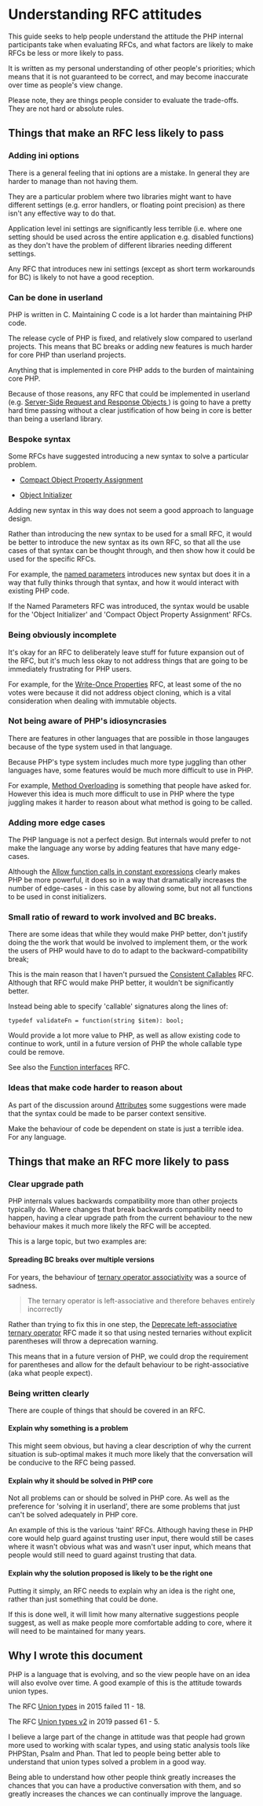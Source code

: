 # Understanding RFC attitudes 

This guide seeks to help people understand the attitude the PHP internal participants take when evaluating RFCs, and what factors are likely to make RFCs be less or more likely to pass.

It is written as my personal understanding of other people's priorities; which means that it is not guaranteed to be correct, and may become inaccurate over time as people's view change.

Please note, they are things people consider to evaluate the trade-offs. They are not hard or absolute rules.

## Things that make an RFC less likely to pass

### Adding ini options

There is a general feeling that ini options are a mistake. In general they are harder to manage than not having them.

They are a particular problem where two libraries might want to have different settings (e.g. error handlers, or floating point precision) as there isn't any effective way to do that.

Application level ini settings are significantly less terrible (i.e. where one setting should be used across the entire application e.g. disabled functions) as they don't have the problem of different libraries needing different settings.

Any RFC that introduces new ini settings (except as short term workarounds for BC) is likely to not have a good reception.

### Can be done in userland

PHP is written in C. Maintaining C code is a lot harder than maintaining PHP code.

The release cycle of PHP is fixed, and relatively slow compared to userland projects. This means that BC breaks or adding new features is much harder for core PHP than userland projects.

Anything that is implemented in core PHP adds to the burden of maintaining core PHP. 

Because of those reasons, any RFC that could be implemented in userland (e.g. [Server-Side Request and Response Objects
](https://wiki.php.net/rfc/request_response) ) is going to have a pretty hard time passing without a clear justification of how being in core is better than being a userland library. 


### Bespoke syntax

Some RFCs have suggested introducing a new syntax to solve a particular problem.

* [Compact Object Property Assignment](https://wiki.php.net/rfc/compact-object-property-assignment)

* [Object Initializer](https://wiki.php.net/rfc/object-initializer)

Adding new syntax in this way does not seem a good approach to language design.

Rather than introducing the new syntax to be used for a small RFC, it would be better to introduce the new syntax as its own RFC, so that all the use cases of that syntax can be thought through, and then show how it could be used for the specific RFCs.  

For example, the [named parameters](https://wiki.php.net/rfc/named_params) introduces new syntax but does it in a way that fully thinks through that syntax, and how it would interact with existing PHP code. 

If the Named Parameters RFC was introduced, the syntax would be usable for the 'Object Initializer' and 'Compact Object Property Assignment' RFCs.

### Being obviously incomplete

It's okay for an RFC to deliberately leave stuff for future expansion out of the RFC, but it's much less okay to not address things that are going to be immediately frustrating for PHP users.

For example, for the [Write-Once Properties](https://wiki.php.net/rfc/write_once_properties) RFC, at least some of the no votes were because it did not address object cloning, which is a vital consideration when dealing with immutable objects.


### Not being aware of PHP's idiosyncrasies

There are features in other languages that are possible in those langauges because of the type system used in that language.

Because PHP's type system includes much more type juggling than other languages have, some features would be much more difficult to use in PHP.

For example, [Method Overloading](https://github.com/Danack/RfcCodex/blob/master/method_overloading.md) is something that people have asked for. However this idea is much more difficult to use in PHP where the type juggling makes it harder to reason about what method is going to be called.


### Adding more edge cases

The PHP language is not a perfect design. But internals would prefer to not make the language any worse by adding features that have many edge-cases.

Although the [Allow function calls in constant expressions](https://wiki.php.net/rfc/calls_in_constant_expressions) clearly makes PHP be more powerful, it does so in a way that dramatically increases the number of edge-cases - in this case by allowing some, but not all functions to be used in const initializers.

### Small ratio of reward to work involved and BC breaks. 

There are some ideas that while they would make PHP better, don't justify doing the the work that would be involved to implement them, or the work the users of PHP would have to do to adapt to the backward-compatibility break; 

This is the main reason that I haven't pursued the [Consistent Callables](
https://wiki.php.net/rfc/consistent_callables) RFC. Although that RFC would make PHP better, it wouldn't be significantly better. 

Instead being able to specify 'callable' signatures along the lines of:
```
typedef validateFn = function(string $item): bool;
```

Would provide a lot more value to PHP, as well as allow existing code to continue to work, until in a future version of PHP the whole callable type could be remove.

See also the [Function interfaces](https://wiki.php.net/rfc/functional-interfaces) RFC.

### Ideas that make code harder to reason about

As part of the discussion around [Attributes](https://wiki.php.net/rfc/attributes_v2) some suggestions were made that the syntax could be made to be parser context sensitive.

Make the behaviour of code be dependent on state is just a terrible idea. For any language.

## Things that make an RFC more likely to pass

### Clear upgrade path

PHP internals values backwards compatibility more than other projects typically do. Where changes that break backwards compatibility need to happen, having a clear upgrade path from the current behaviour to the new behaviour makes it much more likely the RFC will be accepted.

This is a large topic, but two examples are:

#### Spreading BC breaks over multiple versions

For years, the behaviour of [ternary operator associativity](http://phpsadness.com/sad/30) was a source of sadness.

> The ternary operator is left-associative and therefore behaves entirely incorrectly

Rather than trying to fix this in one step, the [Deprecate left-associative ternary operator](https://wiki.php.net/rfc/ternary_associativity) RFC made it so that using nested ternaries without explicit parentheses will throw a deprecation warning.

This means that in a future version of PHP, we could drop the requirement for parentheses and allow for the default behaviour to be right-associative (aka what people expect).


#### 


### Being written clearly 

There are couple of things that should be covered in an RFC.

#### Explain why something is a problem

This might seem obvious, but having a clear description of why the current situation is sub-optimal makes it much more likely that the conversation will be conducive to the RFC being passed.

#### Explain why it should be solved in PHP core

Not all problems can or should be solved in PHP core. As well as the preference for 'solving it in userland', there are some problems that just can't be solved adequately in PHP core.

An example of this is the various 'taint' RFCs. Although having these in PHP core would help guard against trusting user input, there would still be cases where it wasn't obvious what was and wasn't user input, which means that people would still need to guard against trusting that data. 


#### Explain why the solution proposed is likely to be the right one

Putting it simply, an RFC needs to explain why an idea is the right one, rather than just something that could be done. 

If this is done well, it will limit how many alternative suggestions people suggest, as well as make people more comfortable adding to core, where it will need to be maintained for many years. 


## Why I wrote this document

PHP is a language that is evolving, and so the view people have on an idea will also evolve over time. A good example of this is the attitude towards union types.

The RFC [Union types](https://wiki.php.net/rfc/union_types) in 2015 failed 11 - 18.

The RFC [Union types v2](https://wiki.php.net/rfc/union_types_v2) in 2019 passed 61 - 5.

I believe a large part of the change in attitude was that people had grown more used to working with scalar types, and using static analysis tools like PHPStan, Psalm and Phan. That led to people being better able to understand that union types solved a problem in a good way.

Being able to understand how other people think greatly increases the chances that you can have a productive conversation with them, and so greatly increases the chances we can continually improve the language.
 
